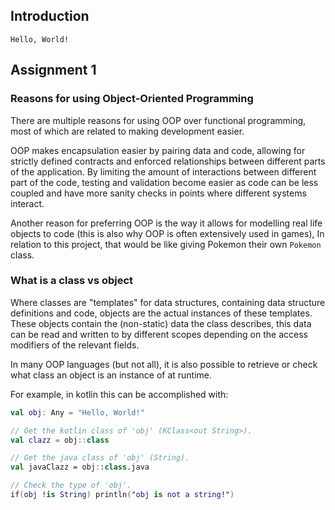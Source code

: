 ## Introduction

```
Hello, World!
```

## Assignment 1

### Reasons for using Object-Oriented Programming

There are multiple reasons for using OOP over functional programming,
most of which are related to making development easier.

OOP makes encapsulation easier by pairing data and code, allowing for strictly defined 
contracts and enforced relationships between different parts of the application.
By limiting the amount of interactions between different part of the code, 
testing and validation become easier as code can be less coupled and have more sanity checks in points where different systems interact.

Another reason for preferring OOP is the way it allows for modelling real life objects to code (this is also why OOP is often extensively used in games),
In relation to this project, that would be like giving Pokemon their own `Pokemon` class.


### What is a class vs object

Where classes are "templates" for data structures, containing data structure definitions and code, objects are the actual instances of these templates.
These objects contain the (non-static) data the class describes, this data can be read and written to by different scopes depending on the access modifiers of the relevant fields.

In many OOP languages (but not all), it is also possible to retrieve or check what class an object is an instance of at runtime.

For example, in kotlin this can be accomplished with:

```kotlin
val obj: Any = "Hello, World!"

// Get the kotlin class of 'obj' (KClass<out String>).
val clazz = obj::class

// Get the java class of 'obj' (String).
val javaClazz = obj::class.java

// Check the type of 'obj'.
if(obj !is String) println("obj is not a string!")
```